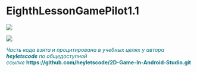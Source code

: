 # EighthLessonGamePilot1.1
<p align="left">
<img src="https://user-images.githubusercontent.com/108148690/227599651-1a90fca3-3d5c-486f-9603-5934e87bcdb5.jpeg"/>
</p>
<p align="left">
<img src="https://user-images.githubusercontent.com/108148690/227599729-92ce677a-eba1-4687-a0d2-aeb61f55c52b.jpeg"/>
</p>
<p><span style="color: #046e7e;"><em>Часть кода взята и процитирована в учебных целях у автора <strong>heyletscode</strong>&nbsp;по общедоступной ссылке</em>&nbsp;<strong>https://github.com/heyletscode/2D-Game-In-Android-Studio.git</strong></span></p>
